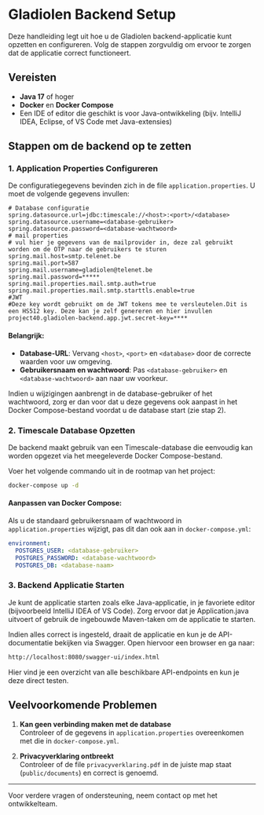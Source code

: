 # Gladiolen Backend Setup

Deze handleiding legt uit hoe u de Gladiolen backend-applicatie kunt opzetten en configureren. Volg de stappen zorgvuldig om ervoor te zorgen dat de applicatie correct functioneert.

## Vereisten
- **Java 17** of hoger
- **Docker** en **Docker Compose**
- Een IDE of editor die geschikt is voor Java-ontwikkeling (bijv. IntelliJ IDEA, Eclipse, of VS Code met Java-extensies)

## Stappen om de backend op te zetten

### 1. Application Properties Configureren
De configuratiegegevens bevinden zich in de file `application.properties`. U moet de volgende gegevens invullen:  

```properties
# Database configuratie
spring.datasource.url=jdbc:timescale://<host>:<port>/<database>
spring.datasource.username=<database-gebruiker>
spring.datasource.password=<database-wachtwoord>
# mail properties
# vul hier je gegevens van de mailprovider in, deze zal gebruikt worden om de OTP naar de gebruikers te sturen
spring.mail.host=smtp.telenet.be
spring.mail.port=587
spring.mail.username=gladiolen@telenet.be
spring.mail.password=*****
spring.mail.properties.mail.smtp.auth=true
spring.mail.properties.mail.smtp.starttls.enable=true
#JWT
#Deze key wordt gebruikt om de JWT tokens mee te versleutelen.Dit is een HS512 key. Deze kan je zelf genereren en hier invullen
project40.gladiolen-backend.app.jwt.secret-key=****
```

#### Belangrijk:
- **Database-URL**: Vervang `<host>`, `<port>` en `<database>` door de correcte waarden voor uw omgeving.
- **Gebruikersnaam en wachtwoord**: Pas `<database-gebruiker>` en `<database-wachtwoord>` aan naar uw voorkeur.

Indien u wijzigingen aanbrengt in de database-gebruiker of het wachtwoord, zorg er dan voor dat u deze gegevens ook aanpast in het Docker Compose-bestand voordat u de database start (zie stap 2).

### 2. Timescale Database Opzetten
De backend maakt gebruik van een Timescale-database die eenvoudig kan worden opgezet via het meegeleverde Docker Compose-bestand.  

Voer het volgende commando uit in de rootmap van het project:  
```bash
docker-compose up -d
```

#### Aanpassen van Docker Compose:
Als u de standaard gebruikersnaam of wachtwoord in `application.properties` wijzigt, pas dit dan ook aan in `docker-compose.yml`:

```yaml
environment:
  POSTGRES_USER: <database-gebruiker>
  POSTGRES_PASSWORD: <database-wachtwoord>
  POSTGRES_DB: <database-naam>
```

### 3. Backend Applicatie Starten

Je kunt de applicatie starten zoals elke Java-applicatie, in je favoriete editor (bijvoorbeeld IntelliJ IDEA of VS Code). Zorg ervoor dat je Application.java uitvoert of gebruik de ingebouwde Maven-taken om de applicatie te starten.

Indien alles correct is ingesteld, draait de applicatie en kun je de API-documentatie bekijken via Swagger. Open hiervoor een browser en ga naar:
```bash
http://localhost:8080/swagger-ui/index.html
```
Hier vind je een overzicht van alle beschikbare API-endpoints en kun je deze direct testen.

## Veelvoorkomende Problemen
1. **Kan geen verbinding maken met de database**  
   Controleer of de gegevens in `application.properties` overeenkomen met die in `docker-compose.yml`.

2. **Privacyverklaring ontbreekt**  
   Controleer of de file `privacyverklaring.pdf` in de juiste map staat (`public/documents`) en correct is genoemd.

---

Voor verdere vragen of ondersteuning, neem contact op met het ontwikkelteam.
```
